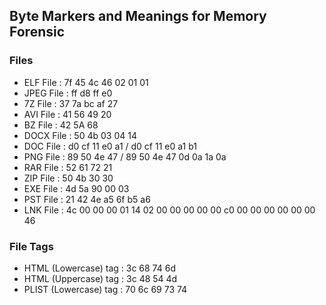 <h2>Byte Markers and Meanings for Memory Forensic</h2>

<h3>Files</h3>
<ul>
<li>ELF File : 7f 45 4c 46 02 01 01</li>
<li>JPEG File : ff d8 ff e0</li>
<li>7Z File : 37 7a bc af 27</li>
<li>AVI File : 41 56 49 20</li>
<li>BZ File : 42 5A 68</li>
<li>DOCX File : 50 4b 03 04 14</li>
<li>DOC File : d0 cf 11 e0 a1 / d0 cf 11 e0 a1 b1</li>
<li>PNG File : 89 50 4e 47 / 89 50 4e 47 0d 0a 1a 0a</li>
<li>RAR File : 52 61 72 21</li>
<li>ZIP File : 50 4b 30 30</li>
<li>EXE File : 4d 5a 90 00 03</li>
<li>PST File : 21 42 4e a5 6f b5 a6</li>
<li>LNK File : 4c 00 00 00 01 14 02 00 00 00 00 00 c0 00 00 00 00 00 00 46</li>
</ul>

<h3>File Tags</h3>
<ul>
<li>HTML (Lowercase) tag : 3c 68 74 6d</li>
<li>HTML (Uppercase) tag : 3c 48 54 4d</li>
<li>PLIST (Lowercase) tag : 70 6c 69 73 74</li>
</ul>
